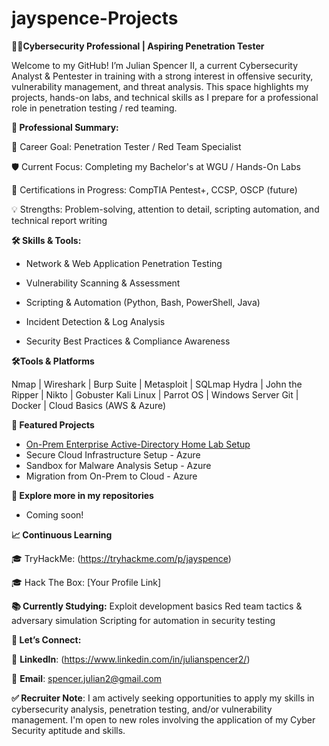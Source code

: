 # jayspence-Projects
**👨‍💻Cybersecurity Professional | Aspiring Penetration Tester**

Welcome to my GitHub! I’m Julian Spencer II, a current Cybersecurity Analyst & Pentester in training with a strong interest in offensive security, vulnerability management, and threat analysis.
This space highlights my projects, hands-on labs, and technical skills as I prepare for a professional role in penetration testing / red teaming.

**📌 Professional Summary:**

🎯 Career Goal: Penetration Tester / Red Team Specialist

🛡️ Current Focus: Completing my Bachelor's at WGU / Hands-On Labs

📜 Certifications in Progress: CompTIA Pentest+, CCSP, OSCP (future)

💡 Strengths: Problem-solving, attention to detail, scripting automation, and technical report writing

**🛠️ Skills & Tools:**

- Network & Web Application Penetration Testing

- Vulnerability Scanning & Assessment

- Scripting & Automation (Python, Bash, PowerShell, Java)

- Incident Detection & Log Analysis

- Security Best Practices & Compliance Awareness


**🛠️Tools & Platforms**

Nmap | Wireshark | Burp Suite | Metasploit | SQLmap
Hydra | John the Ripper | Nikto | Gobuster
Kali Linux | Parrot OS | Windows Server
Git | Docker | Cloud Basics (AWS & Azure)

**📂 Featured Projects**

- [On-Prem Enterprise Active-Directory Home Lab Setup](https://github.com/jayspence-alt/On-Prem-Enterprise-Active-Directory-Home-Lab-Setup)
- Secure Cloud Infrastructure Setup - Azure
- Sandbox for Malware Analysis Setup - Azure
- Migration from On-Prem to Cloud - Azure

**📌 Explore more in my repositories**
- Coming soon!

**📈 Continuous Learning**

🎓 TryHackMe: (https://tryhackme.com/p/jayspence)

🎓 Hack The Box: [Your Profile Link]

**📚 Currently Studying:**
Exploit development basics
Red team tactics & adversary simulation
Scripting for automation in security testing

**🤝 Let’s Connect:**

💼 **LinkedIn**: (https://www.linkedin.com/in/julianspencer2/)

📧 **Email**: spencer.julian2@gmail.com

**✅ Recruiter Note**: I am actively seeking opportunities to apply my skills in cybersecurity analysis, penetration testing, and/or vulnerability management. I'm open to new roles involving the application of my Cyber Security aptitude and skills.
